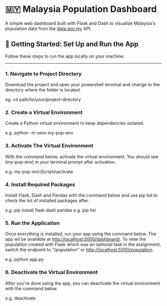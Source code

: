 # 🇲🇾 Malaysia Population Dashboard

A simple web dashboard built with Flask and Dash to visualize Malaysia's population data from the [data.gov.my](https://api.data.gov.my/data-catalogue?id=population_malaysia) API.

## 🚀 Getting Started: Set Up and Run the App

Follow these steps to run the app locally on your machine.

---

### 1. Navigate to Project Directory

Download the project and open your powershell terminal and change to the directory where the folder is located.

eg. cd path/to/your/project-directory

### 2. Create a Virtual Environment

Create a Python virtual environment to keep dependencies isolated.

e.g. python -m venv my-pop-env

### 3. Activate The Virtual Environment

With the command below, activate the virtual environment. You should see (my-pop-env) in your terminal prompt after activation.

e.g. my-pop-env\Scripts\activate

### 4. Install Required Packages

Install Flask, Dash and Pandas with the command below and use pip list to check the list of installed packages after.

e.g. pip install flask dash pandas
e.g. pip list

### 5. Run the Application

Once everything is installed, run your app using the command below. The app wil be available at [http://localhost:5000/dashboard/](http://localhost:5000/dashboard/).
To view the population created with Flask which was an optional task in the assignment, switch the endpoint to "/population" or [http://localhost:5000/population](http://localhost:5000/population).

e.g. python app.py

### 6. Deactivate the Virtual Environment

After you're done using the app, you can deactivate the virtual environment with the command below

e.g. deactivate

